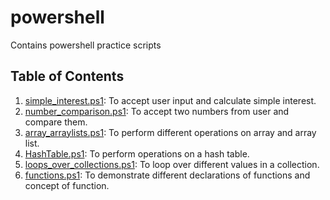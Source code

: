 # powershell

Contains powershell practice scripts

## Table of Contents

1. [simple_interest.ps1](./scripts/simple_interest.ps1): To accept user input and calculate simple interest.
2. [number_comparison.ps1](./scripts/number_comparison.ps1): To accept two numbers from user and compare them.
3. [array_arraylists.ps1](./scripts/array_arraylists.ps1): To perform different operations on array and array list.
4. [HashTable.ps1](./scripts/HashTable.ps1): To perform operations on a hash table.
5. [loops_over_collections.ps1](./scripts/loops_over_collections.ps1): To loop over different values in a collection.
6. [functions.ps1](./scripts/functions.ps1): To demonstrate different declarations of functions and concept of function.